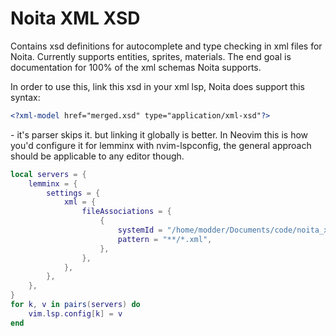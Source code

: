# Noita XML XSD
Contains xsd definitions for autocomplete and type checking in xml files for Noita.
Currently supports entities, sprites, materials. The end goal is documentation for
100% of the xml schemas Noita supports.

In order to use this, link this xsd in your xml lsp, Noita does support this syntax:
```xml
<?xml-model href="merged.xsd" type="application/xml-xsd"?>
```
\- it's parser skips it. but linking it globally is better.
In Neovim this is how you'd configure it for lemminx with nvim-lspconfig, the general
approach should be applicable to any editor though.
```lua
local servers = {
	lemminx = {
		settings = {
			xml = {
				fileAssociations = {
					{
						systemId = "/home/modder/Documents/code/noita_xml_dtd/out/merged.xsd", -- path must be absolute
						pattern = "**/*.xml",
					},
				},
			},
		},
	},
}
for k, v in pairs(servers) do
	vim.lsp.config[k] = v
end
```
